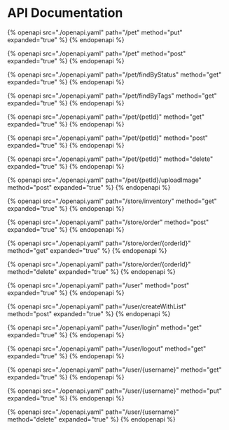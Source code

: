 # API Documentation

{% openapi src="./openapi.yaml" path="/pet" method="put" expanded="true" %}
{% endopenapi %}

{% openapi src="./openapi.yaml" path="/pet" method="post" expanded="true" %}
{% endopenapi %}

{% openapi src="./openapi.yaml" path="/pet/findByStatus" method="get" expanded="true" %}
{% endopenapi %}

{% openapi src="./openapi.yaml" path="/pet/findByTags" method="get" expanded="true" %}
{% endopenapi %}

{% openapi src="./openapi.yaml" path="/pet/{petId}" method="get" expanded="true" %}
{% endopenapi %}

{% openapi src="./openapi.yaml" path="/pet/{petId}" method="post" expanded="true" %}
{% endopenapi %}

{% openapi src="./openapi.yaml" path="/pet/{petId}" method="delete" expanded="true" %}
{% endopenapi %}

{% openapi src="./openapi.yaml" path="/pet/{petId}/uploadImage" method="post" expanded="true" %}
{% endopenapi %}

{% openapi src="./openapi.yaml" path="/store/inventory" method="get" expanded="true" %}
{% endopenapi %}

{% openapi src="./openapi.yaml" path="/store/order" method="post" expanded="true" %}
{% endopenapi %}

{% openapi src="./openapi.yaml" path="/store/order/{orderId}" method="get" expanded="true" %}
{% endopenapi %}

{% openapi src="./openapi.yaml" path="/store/order/{orderId}" method="delete" expanded="true" %}
{% endopenapi %}

{% openapi src="./openapi.yaml" path="/user" method="post" expanded="true" %}
{% endopenapi %}

{% openapi src="./openapi.yaml" path="/user/createWithList" method="post" expanded="true" %}
{% endopenapi %}

{% openapi src="./openapi.yaml" path="/user/login" method="get" expanded="true" %}
{% endopenapi %}

{% openapi src="./openapi.yaml" path="/user/logout" method="get" expanded="true" %}
{% endopenapi %}

{% openapi src="./openapi.yaml" path="/user/{username}" method="get" expanded="true" %}
{% endopenapi %}

{% openapi src="./openapi.yaml" path="/user/{username}" method="put" expanded="true" %}
{% endopenapi %}

{% openapi src="./openapi.yaml" path="/user/{username}" method="delete" expanded="true" %}
{% endopenapi %}

